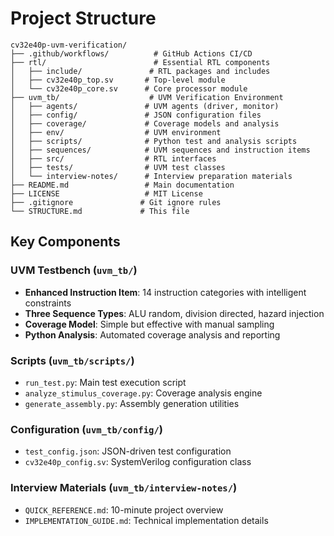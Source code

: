 # Project Structure

```
cv32e40p-uvm-verification/
├── .github/workflows/          # GitHub Actions CI/CD
├── rtl/                        # Essential RTL components
│   ├── include/               # RTL packages and includes
│   ├── cv32e40p_top.sv       # Top-level module
│   └── cv32e40p_core.sv      # Core processor module
├── uvm_tb/                    # UVM Verification Environment
│   ├── agents/               # UVM agents (driver, monitor)
│   ├── config/               # JSON configuration files
│   ├── coverage/             # Coverage models and analysis
│   ├── env/                  # UVM environment
│   ├── scripts/              # Python test and analysis scripts
│   ├── sequences/            # UVM sequences and instruction items
│   ├── src/                  # RTL interfaces
│   ├── tests/                # UVM test classes
│   └── interview-notes/      # Interview preparation materials
├── README.md                 # Main documentation
├── LICENSE                   # MIT License
├── .gitignore               # Git ignore rules
└── STRUCTURE.md             # This file
```

## Key Components

### UVM Testbench (`uvm_tb/`)
- **Enhanced Instruction Item**: 14 instruction categories with intelligent constraints
- **Three Sequence Types**: ALU random, division directed, hazard injection
- **Coverage Model**: Simple but effective with manual sampling
- **Python Analysis**: Automated coverage analysis and reporting

### Scripts (`uvm_tb/scripts/`)
- `run_test.py`: Main test execution script
- `analyze_stimulus_coverage.py`: Coverage analysis engine
- `generate_assembly.py`: Assembly generation utilities

### Configuration (`uvm_tb/config/`)
- `test_config.json`: JSON-driven test configuration
- `cv32e40p_config.sv`: SystemVerilog configuration class

### Interview Materials (`uvm_tb/interview-notes/`)
- `QUICK_REFERENCE.md`: 10-minute project overview
- `IMPLEMENTATION_GUIDE.md`: Technical implementation details

